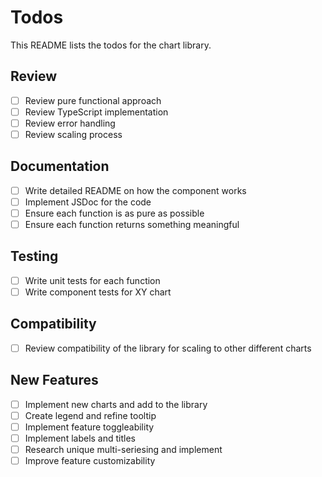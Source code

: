 # Todos

This README lists the todos for the chart library.

## Review

- [ ] Review pure functional approach
- [ ] Review TypeScript implementation
- [ ] Review error handling
- [ ] Review scaling process

## Documentation

- [ ] Write detailed README on how the component works
- [ ] Implement JSDoc for the code
- [ ] Ensure each function is as pure as possible
- [ ] Ensure each function returns something meaningful

## Testing

- [ ] Write unit tests for each function
- [ ] Write component tests for XY chart

## Compatibility

- [ ] Review compatibility of the library for scaling to other different charts

## New Features

- [ ] Implement new charts and add to the library
- [ ] Create legend and refine tooltip
- [ ] Implement feature toggleability
- [ ] Implement labels and titles
- [ ] Research unique multi-seriesing and implement
- [ ] Improve feature customizability